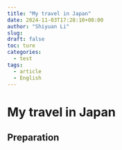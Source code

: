 ```yaml
---
title: "My travel in Japan"
date: 2024-11-03T17:28:10+08:00
author: "Shiyuan Li"
slug:
draft: false
toc: ture
categories:
  - test
tags:
  - article
  - English
---
```

# My travel in Japan
## Preparation
## 
